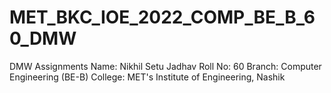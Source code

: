# MET_BKC_IOE_2022_COMP_BE_B_60_DMW
DMW Assignments
Name: Nikhil Setu Jadhav
Roll No: 60
Branch: Computer Engineering (BE-B)
College: MET's Institute of Engineering, Nashik
